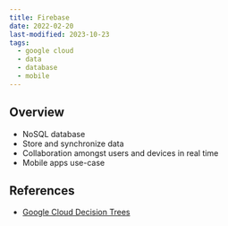 ```yaml
---
title: Firebase
date: 2022-02-20
last-modified: 2023-10-23
tags:
  - google cloud
  - data
  - database
  - mobile
---
```


## Overview

- NoSQL database
- Store and synchronize data
- Collaboration amongst users and devices in real time
- Mobile apps use-case

## References

- [Google Cloud Decision Trees](notes/moc/Google%20Cloud%20Decision%20Trees.md)
